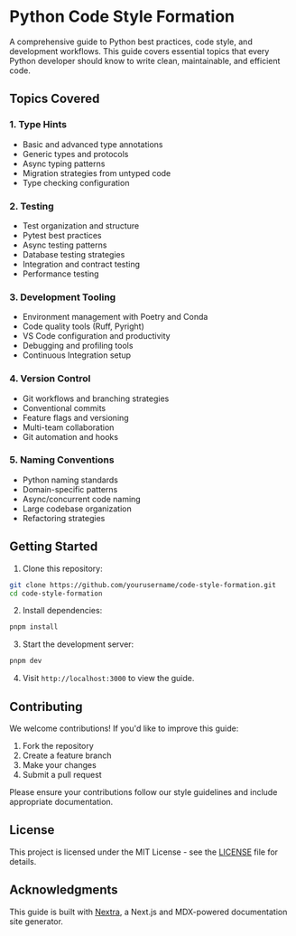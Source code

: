 # Python Code Style Formation

A comprehensive guide to Python best practices, code style, and development workflows. This guide covers essential topics that every Python developer should know to write clean, maintainable, and efficient code.

## Topics Covered

### 1. Type Hints
- Basic and advanced type annotations
- Generic types and protocols
- Async typing patterns
- Migration strategies from untyped code
- Type checking configuration

### 2. Testing
- Test organization and structure
- Pytest best practices
- Async testing patterns
- Database testing strategies
- Integration and contract testing
- Performance testing

### 3. Development Tooling
- Environment management with Poetry and Conda
- Code quality tools (Ruff, Pyright)
- VS Code configuration and productivity
- Debugging and profiling tools
- Continuous Integration setup

### 4. Version Control
- Git workflows and branching strategies
- Conventional commits
- Feature flags and versioning
- Multi-team collaboration
- Git automation and hooks

### 5. Naming Conventions
- Python naming standards
- Domain-specific patterns
- Async/concurrent code naming
- Large codebase organization
- Refactoring strategies

## Getting Started

1. Clone this repository:
```bash
git clone https://github.com/yourusername/code-style-formation.git
cd code-style-formation
```

2. Install dependencies:
```bash
pnpm install
```

3. Start the development server:
```bash
pnpm dev
```

4. Visit `http://localhost:3000` to view the guide.

## Contributing

We welcome contributions! If you'd like to improve this guide:

1. Fork the repository
2. Create a feature branch
3. Make your changes
4. Submit a pull request

Please ensure your contributions follow our style guidelines and include appropriate documentation.

## License

This project is licensed under the MIT License - see the [LICENSE](LICENSE) file for details.

## Acknowledgments

This guide is built with [Nextra](https://nextra.site), a Next.js and MDX-powered documentation site generator.
